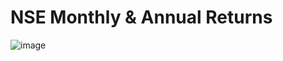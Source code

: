 # NSE Monthly & Annual Returns

![image](https://user-images.githubusercontent.com/78731243/119339200-86648c80-bcae-11eb-9be4-11f1c96b7b1b.png)
